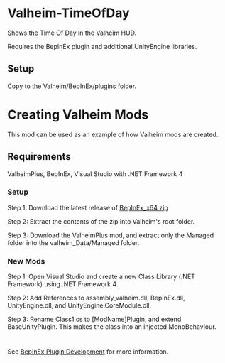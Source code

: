 # Valheim-TimeOfDay
Shows the Time Of Day in the Valheim HUD.

Requires the BepInEx plugin and additional UnityEngine libraries.

## Setup
Copy to the Valheim/BepInEx/plugins folder.

# Creating Valheim Mods
This mod can be used as an example of how Valheim mods are created.

## Requirements

ValheimPlus, BepInEx, Visual Studio with .NET Framework 4

### Setup
Step 1: Download the latest release of [BepInEx_x64 zip](https://github.com/BepInEx/BepInEx/releases)

Step 2: Extract the contents of the zip into Valheim's root folder.

Step 3: Download the ValheimPlus mod, and extract only the Managed folder into the valheim_Data/Managed folder.

### New Mods
Step 1: Open Visual Studio and create a new Class Library (.NET Framework) using .NET Framework 4.

Step 2: Add References to assembly_valheim.dll, BepInEx.dll, UnityEngine.dll, and UnityEngine.CoreModule.dll.

Step 3: Rename Class1.cs to [ModName]Plugin, and extend BaseUnityPlugin. This makes the class into an injected MonoBehaviour.

#

See [BepInEx Plugin Development](https://bepinex.github.io/bepinex_docs/master/articles/dev_guide/plugin_tutorial/index.html) for more information.
